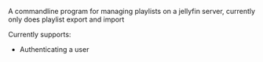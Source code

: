 A commandline program for managing playlists on a jellyfin server, currently only does playlist export and import 

Currently supports:
- Authenticating a user
